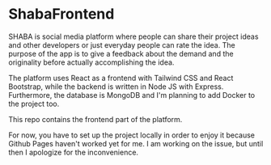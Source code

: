 # ShabaFrontend

SHABA is social media platform where people can share their project ideas and other developers or just everyday people can rate the idea. The purpose of the app is to give a feedback about the demand and the originality before actually accomplishing the idea.

The platform uses React as a frontend with Tailwind CSS and React Bootstrap, while the backend is written in Node JS with Express. Furthermore, the database is MongoDB and I'm planning to add Docker to the project too.

This repo contains the frontend part of the platform.

For now, you have to set up the project locally in order to enjoy it because Github Pages haven't worked yet for me.
I am working on the issue, but until then I apologize for the inconvenience.
